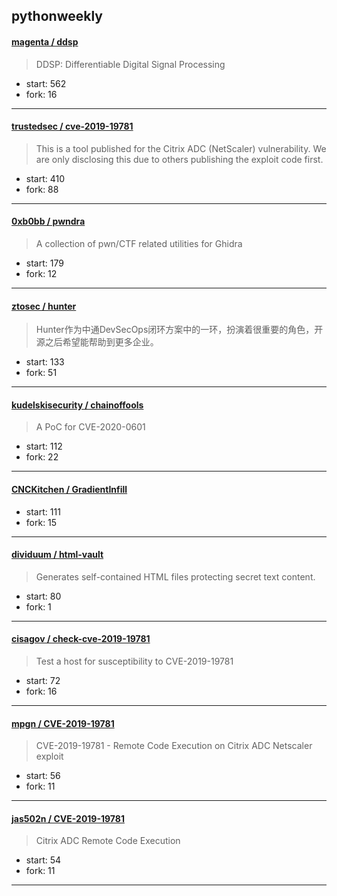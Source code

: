 ## pythonweekly

#### [magenta / ddsp](https://github.com/magenta/ddsp)

>  DDSP: Differentiable Digital Signal Processing

+ start: 562
+ fork: 16

----


#### [trustedsec / cve-2019-19781](https://github.com/trustedsec/cve-2019-19781)

> This is a tool published for the Citrix ADC (NetScaler) vulnerability. We are only disclosing this due to others publishing the exploit code first.

+ start: 410
+ fork: 88

----


#### [0xb0bb / pwndra](https://github.com/0xb0bb/pwndra)

> A collection of pwn/CTF related utilities for Ghidra

+ start: 179
+ fork: 12

----


#### [ztosec / hunter](https://github.com/ztosec/hunter)

> Hunter作为中通DevSecOps闭环方案中的一环，扮演着很重要的角色，开源之后希望能帮助到更多企业。

+ start: 133
+ fork: 51

----


#### [kudelskisecurity / chainoffools](https://github.com/kudelskisecurity/chainoffools)

> A PoC for CVE-2020-0601

+ start: 112
+ fork: 22

----


#### [CNCKitchen / GradientInfill](https://github.com/CNCKitchen/GradientInfill)

> 

+ start: 111
+ fork: 15

----


#### [dividuum / html-vault](https://github.com/dividuum/html-vault)

> Generates self-contained HTML files protecting secret text content.

+ start: 80
+ fork: 1

----


#### [cisagov / check-cve-2019-19781](https://github.com/cisagov/check-cve-2019-19781)

> Test a host for susceptibility to CVE-2019-19781

+ start: 72
+ fork: 16

----


#### [mpgn / CVE-2019-19781](https://github.com/mpgn/CVE-2019-19781)

> CVE-2019-19781 - Remote Code Execution on Citrix ADC Netscaler exploit

+ start: 56
+ fork: 11

----


#### [jas502n / CVE-2019-19781](https://github.com/jas502n/CVE-2019-19781)

> Citrix ADC Remote Code Execution

+ start: 54
+ fork: 11

----

